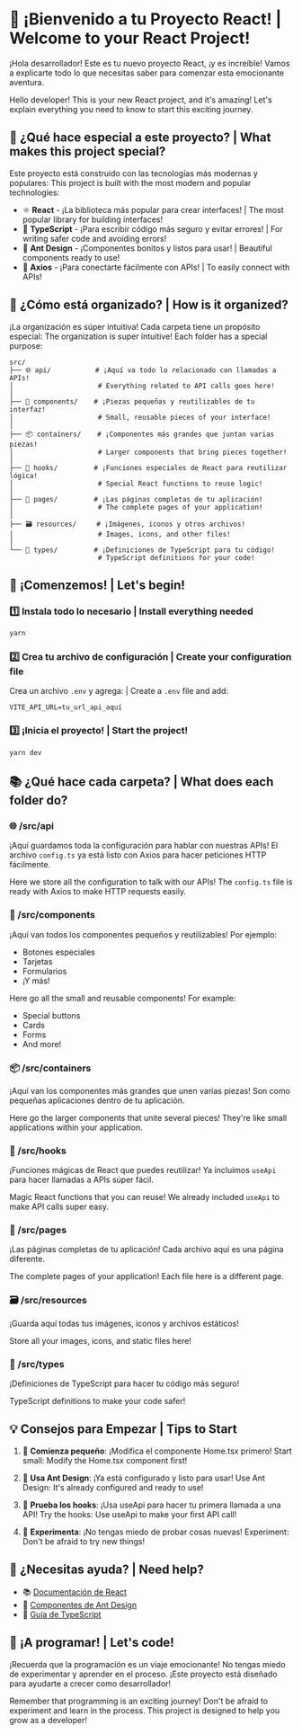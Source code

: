 # 🚀 ¡Bienvenido a tu Proyecto React! | Welcome to your React Project!

¡Hola desarrollador! Este es tu nuevo proyecto React, ¡y es increíble! Vamos a explicarte todo lo que necesitas saber para comenzar esta emocionante aventura.

Hello developer! This is your new React project, and it's amazing! Let's explain everything you need to know to start this exciting journey.

## 🌟 ¿Qué hace especial a este proyecto? | What makes this project special?

Este proyecto está construido con las tecnologías más modernas y populares:
This project is built with the most modern and popular technologies:

- ⚛️ **React** - ¡La biblioteca más popular para crear interfaces! | The most popular library for building interfaces!
- 📘 **TypeScript** - ¡Para escribir código más seguro y evitar errores! | For writing safer code and avoiding errors!
- 🎨 **Ant Design** - ¡Componentes bonitos y listos para usar! | Beautiful components ready to use!
- 🚦 **Axios** - ¡Para conectarte fácilmente con APIs! | To easily connect with APIs!

## 📁 ¿Cómo está organizado? | How is it organized?

¡La organización es súper intuitiva! Cada carpeta tiene un propósito especial:
The organization is super intuitive! Each folder has a special purpose:

```
src/
├── 🌐 api/           # ¡Aquí va todo lo relacionado con llamadas a APIs!
│                     # Everything related to API calls goes here!
│
├── 🧩 components/    # ¡Piezas pequeñas y reutilizables de tu interfaz!
│                     # Small, reusable pieces of your interface!
│
├── 📦 containers/    # ¡Componentes más grandes que juntan varias piezas!
│                     # Larger components that bring pieces together!
│
├── 🎣 hooks/         # ¡Funciones especiales de React para reutilizar lógica!
│                     # Special React functions to reuse logic!
│
├── 📄 pages/         # ¡Las páginas completas de tu aplicación!
│                     # The complete pages of your application!
│
├── 🗃️ resources/     # ¡Imágenes, iconos y otros archivos!
│                     # Images, icons, and other files!
│
└── 📝 types/         # ¡Definiciones de TypeScript para tu código!
                      # TypeScript definitions for your code!
```

## 🚀 ¡Comenzemos! | Let's begin!

### 1️⃣ Instala todo lo necesario | Install everything needed
```bash
yarn
```

### 2️⃣ Crea tu archivo de configuración | Create your configuration file
Crea un archivo `.env` y agrega: | Create a `.env` file and add:
```env
VITE_API_URL=tu_url_api_aquí
```

### 3️⃣ ¡Inicia el proyecto! | Start the project!
```bash
yarn dev
```

## 📚 ¿Qué hace cada carpeta? | What does each folder do?

### 🌐 /src/api
¡Aquí guardamos toda la configuración para hablar con nuestras APIs! El archivo `config.ts` ya está listo con Axios para hacer peticiones HTTP fácilmente.

Here we store all the configuration to talk with our APIs! The `config.ts` file is ready with Axios to make HTTP requests easily.

### 🧩 /src/components
¡Aquí van todos los componentes pequeños y reutilizables! Por ejemplo:
- Botones especiales
- Tarjetas
- Formularios
- ¡Y más!

Here go all the small and reusable components! For example:
- Special buttons
- Cards
- Forms
- And more!

### 📦 /src/containers
¡Aquí van los componentes más grandes que unen varias piezas! Son como pequeñas aplicaciones dentro de tu aplicación.

Here go the larger components that unite several pieces! They're like small applications within your application.

### 🎣 /src/hooks
¡Funciones mágicas de React que puedes reutilizar! Ya incluimos `useApi` para hacer llamadas a APIs súper fácil.

Magic React functions that you can reuse! We already included `useApi` to make API calls super easy.

### 📄 /src/pages
¡Las páginas completas de tu aplicación! Cada archivo aquí es una página diferente.

The complete pages of your application! Each file here is a different page.

### 🗃️ /src/resources
¡Guarda aquí todas tus imágenes, iconos y archivos estáticos!

Store all your images, icons, and static files here!

### 📝 /src/types
¡Definiciones de TypeScript para hacer tu código más seguro!

TypeScript definitions to make your code safer!

## 💡 Consejos para Empezar | Tips to Start

1. 🎯 **Comienza pequeño**: ¡Modifica el componente Home.tsx primero!
   Start small: Modify the Home.tsx component first!

2. 🎨 **Usa Ant Design**: ¡Ya está configurado y listo para usar!
   Use Ant Design: It's already configured and ready to use!

3. 🔄 **Prueba los hooks**: ¡Usa useApi para hacer tu primera llamada a una API!
   Try the hooks: Use useApi to make your first API call!

4. 🧪 **Experimenta**: ¡No tengas miedo de probar cosas nuevas!
   Experiment: Don't be afraid to try new things!

## 🤝 ¿Necesitas ayuda? | Need help?

- 📚 [Documentación de React](https://react.dev)
- 🎨 [Componentes de Ant Design](https://ant.design)
- 📘 [Guía de TypeScript](https://www.typescriptlang.org/docs/)

## 🎉 ¡A programar! | Let's code!

¡Recuerda que la programación es un viaje emocionante! No tengas miedo de experimentar y aprender en el proceso. ¡Este proyecto está diseñado para ayudarte a crecer como desarrollador!

Remember that programming is an exciting journey! Don't be afraid to experiment and learn in the process. This project is designed to help you grow as a developer!

